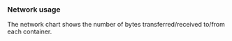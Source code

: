 

### Network usage
The network chart shows the number of bytes transferred/received to/from each container.
